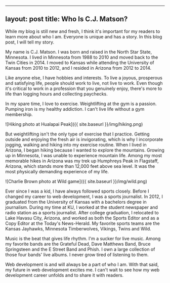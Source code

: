  ---
 layout: post
 title: Who Is C.J. Matson?
 --- 

 While my blog is still new and fresh, I think it's important for my readers to learn more about who I am. Everyone is unique and has a story. In this blog post, I will tell my story. 

 My name is C.J. Matson. I was born and raised in the North Star State, Minnesota. I lived in Minnesota from 1988 to 2010 and moved back to the Twin Cities in 2014. I moved to Kansas while attending the University of Kansas from 2010 to 2012, and I resided in Arizona from 2012 to 2014. 

 Like anyone else, I have hobbies and interests. To live a joyous, prosperous and satisfying life, people should work to live, not live to work. Even though it's critical to work in a profession that you genuinely enjoy, there's more to life than logging hours and collecting paychecks. 

In my spare time, I love to exercise. Weightlifting at the gym is a passion. Pumping iron is my healthy addiction. I can't live life without a gym membership.

![Hiking photo at Hualapai Peak]({{ site.baseurl }}/img/hiking.png)

But weightlifting isn't the only type of exercise that I practice. Getting outside and enjoying the fresh air is invigorating, which is why I incorporate jogging, walking and hiking into my exercise routine. When I lived in Arizona, I began hiking because I wanted to explore the mountains. Growing up in Minnesota, I was unable to experience mountain life. Among my most memorable hikes in Arizona was my trek up Humphreys Peak in Flagstaff, Arizona, which stands more than 12,000 feet above sea level. It was the most physically demanding experience of my life.

![Charlie Brown photo at Wild game]({{ site.baseurl }}/img/wild.png)

Ever since I was a kid, I have always followed sports closely. Before I changed my career to web development, I was a sports journalist. In 2012, I graduated from the University of Kansas with a bachelors degree in journalism. During my time at KU, I worked at the student newspaper and radio station as a sports journalist. After college graduation, I relocated to Lake Havasu City, Arizona, and worked as both the Sports Editor and as a Copy Editor at the Today's News-Herald. My favorite sports teams are the Kansas Jayhawks, Minnesota Timberwolves, Vikings, Twins and Wild.

Music is the beat that gives life rhythm. I'm a sucker for live music. Among my favorite bands are the Grateful Dead, Dave Matthews Band, Bruce Springsteen and the E Street Band and Phish. I own a large collection of those four bands' live albums. I never grow tired of listening to them.

Web development is and will always be a part of who I am. With that said, my future in web development excites me. I can't wait to see how my web development career unfolds and to share it with readers. 